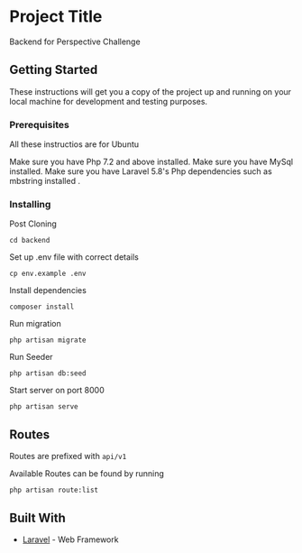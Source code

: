# Project Title

Backend for Perspective Challenge

## Getting Started

These instructions will get you a copy of the project up and running on your local machine for development and testing purposes.

### Prerequisites

All these instructios are for Ubuntu

Make sure you have  Php 7.2 and above installed.
Make sure you have MySql installed.
Make sure you have Laravel 5.8's Php dependencies such as mbstring installed .




### Installing

Post Cloning

```
cd backend
```

Set up .env file with correct details

```
cp env.example .env
```

Install dependencies

```
composer install
```

Run migration

```
php artisan migrate
```

Run Seeder

```
php artisan db:seed
```


Start server on port 8000

```
php artisan serve
```



## Routes

Routes are prefixed with `api/v1`

Available Routes can be found by running
```
php artisan route:list
```




## Built With

* [Laravel](https://laravel.com/docs/5.8) - Web Framework

